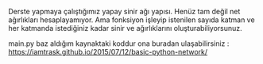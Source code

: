 Derste yapmaya çalıştığımız yapay sinir ağı yapısı. 
Henüz tam değil net ağırlıkları hesaplayamıyor. Ama fonksiyon işleyip istenilen sayıda katman ve her katmanda istediğiniz kadar sinir ve ağırlıklarını oluşturabiliyorsunuz.


main.py baz aldığım kaynaktaki koddur ona buradan ulaşabilirsiniz : https://iamtrask.github.io/2015/07/12/basic-python-network/
